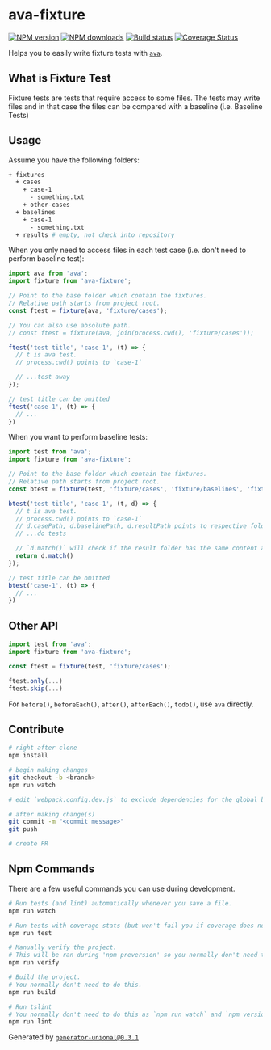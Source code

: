 # ava-fixture

[![NPM version][npm-image]][npm-url]
[![NPM downloads][downloads-image]][downloads-url]
[![Build status][travis-image]][travis-url]
[![Coverage Status][coveralls-image]][coveralls-url]

Helps you to easily write fixture tests with [`ava`](https://github.com/avajs/ava).

## What is Fixture Test

Fixture tests are tests that require access to some files.
The tests may write files and in that case the files can be compared with a baseline (i.e. Baseline Tests)

## Usage

Assume you have the following folders:

```sh
+ fixtures
  + cases
    + case-1
      - something.txt
    + other-cases
  + baselines
    + case-1
      - something.txt
  + results # empty, not check into repository
```

When you only need to access files in each test case (i.e. don't need to perform baseline test):

```ts
import ava from 'ava';
import fixture from 'ava-fixture';

// Point to the base folder which contain the fixtures.
// Relative path starts from project root.
const ftest = fixture(ava, 'fixture/cases');

// You can also use absolute path.
// const ftest = fixture(ava, join(process.cwd(), 'fixture/cases'));

ftest('test title', 'case-1', (t) => {
  // t is ava test.
  // process.cwd() points to `case-1`

  // ...test away
});

// test title can be omitted
ftest('case-1', (t) => {
  // ...
})
```

When you want to perform baseline tests:

```ts
import test from 'ava';
import fixture from 'ava-fixture';

// Point to the base folder which contain the fixtures.
// Relative path starts from project root.
const btest = fixture(test, 'fixture/cases', 'fixture/baselines', 'fixture/results');

btest('test title', 'case-1', (t, d) => {
  // t is ava test.
  // process.cwd() points to `case-1`
  // d.casePath, d.baselinePath, d.resultPath points to respective folder for `case-1`
  // ...do tests

  // `d.match()` will check if the result folder has the same content as the baseline folder.
  return d.match()
});

// test title can be omitted
btest('case-1', (t) => {
  // ...
})
```

## Other API

```ts
import test from 'ava';
import fixture from 'ava-fixture';

const ftest = fixture(test, 'fixture/cases');

ftest.only(...)
ftest.skip(...)
```

For `before()`, `beforeEach()`, `after()`, `afterEach()`, `todo()`, use `ava` directly.

## Contribute

```sh
# right after clone
npm install

# begin making changes
git checkout -b <branch>
npm run watch

# edit `webpack.config.dev.js` to exclude dependencies for the global build.

# after making change(s)
git commit -m "<commit message>"
git push

# create PR
```

## Npm Commands

There are a few useful commands you can use during development.

```sh
# Run tests (and lint) automatically whenever you save a file.
npm run watch

# Run tests with coverage stats (but won't fail you if coverage does not meet criteria)
npm run test

# Manually verify the project.
# This will be ran during 'npm preversion' so you normally don't need to run this yourself.
npm run verify

# Build the project.
# You normally don't need to do this.
npm run build

# Run tslint
# You normally don't need to do this as `npm run watch` and `npm version` will automatically run lint for you.
npm run lint
```

Generated by [`generator-unional@0.3.1`](https://github.com/unional/unional-cli)

[npm-image]: https://img.shields.io/npm/v/ava-fixture.svg?style=flat
[npm-url]: https://npmjs.org/package/ava-fixture
[downloads-image]: https://img.shields.io/npm/dm/ava-fixture.svg?style=flat
[downloads-url]: https://npmjs.org/package/ava-fixture
[travis-image]: https://img.shields.io/travis/unional/ava-fixture.svg?style=flat
[travis-url]: https://travis-ci.org/unional/ava-fixture
[coveralls-image]: https://coveralls.io/repos/github/unional/ava-fixture/badge.svg
[coveralls-url]: https://coveralls.io/github/unional/ava-fixture
